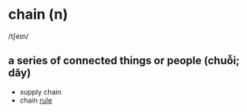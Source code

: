 # chain (n)

/tʃeɪn/

## a series of connected things or people (chuỗi; dãy)

- supply chain
- chain [rule](rule-n.md#a-statement-of-what-is-possible-according-to-a-particular-system-qui-tắc)